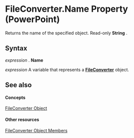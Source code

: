 
# FileConverter.Name Property (PowerPoint)

Returns the name of the specified object. Read-only  **String** .


## Syntax

 _expression_ . **Name**

 _expression_ A variable that represents a **[FileConverter](6baf5bd8-6644-0784-a049-96c3d733043f.md)** object.


## See also


#### Concepts


[FileConverter Object](6baf5bd8-6644-0784-a049-96c3d733043f.md)
#### Other resources


[FileConverter Object Members](a9aa2b7a-c8fc-66ca-6e2c-b69da105de50.md)
